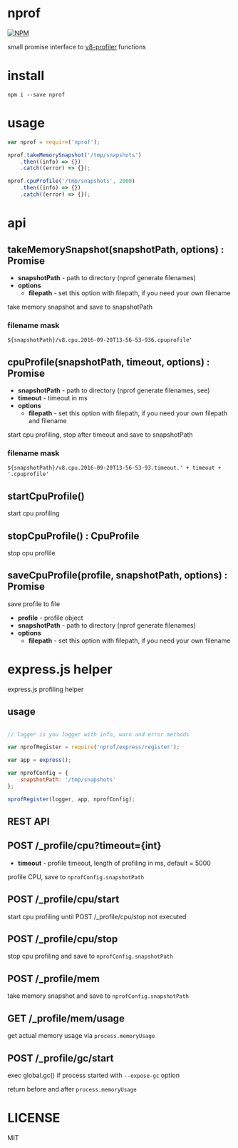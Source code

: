# nprof

[![NPM](https://nodei.co/npm/nprof.png?downloads=true&downloadRank=true&stars=true)](https://nodei.co/npm/nprof/)

small promise interface to [v8-profiler](https://github.com/node-inspector/v8-profiler) functions

# install

```
npm i --save nprof
```

# usage

```js
var nprof = require('nprof');

nprof.takeMemorySnapshot('/tmp/snapshots')
    .then((info) => {})
    .catch((error) => {});

nprof.cpuProfile('/tmp/snapshots', 2000)
    .then((info) => {})
    .catch((error) => {});

```

# api

## takeMemorySnapshot(snapshotPath, options) : Promise

- **snapshotPath** - path to directory (nprof generate filenames)
- **options**
    - **filepath** - set this option with filepath, if you need your own filename

take memory snapshot and save to snapshotPath

### filename mask

```
${snapshotPath}/v8.cpu.2016-09-20T13-56-53-936.cpuprofile'
```

## cpuProfile(snapshotPath, timeout, options) : Promise

- **snapshotPath** - path to directory (nprof generate filenames, see)
- **timeout**      - timeout in ms
- **options**
    - **filepath** - set this option with filepath, if you need your own filepath and filename

start cpu profiling, stop after timeout and save to snapshotPath

### filename mask

```
${snapshotPath}/v8.cpu.2016-09-20T13-56-53-93.timeout.' + timeout + '.cpuprofile'
```

## startCpuProfile()

start cpu profiling

## stopCpuProfile() : CpuProfile

stop cpu proflile

## saveCpuProfile(profile, snapshotPath, options) : Promise

save profile to file

- **profile** - profile object
- **snapshotPath** - path to directory (nprof generate filenames)
- **options**
    - **filepath** - set this option with filepath, if you need your own filename


# express.js helper

express.js profiling helper

## usage

```js

// logger is you logger with info, warn and error methods

var nprofRegister = require('nprof/express/register');

var app = express();

var nprofConfig = {
    snapshotPath: '/tmp/snapshots'
};

nprofRegister(logger, app, nprofConfig);

```

## REST API

## POST /_profile/cpu?timeout={int}

- **timeout** - profile timeout, length of profiling in ms, default = 5000

profile CPU, save to `nprofConfig.snapshotPath`

## POST /_profile/cpu/start

start cpu profiling until POST /_profile/cpu/stop not executed

## POST /_profile/cpu/stop

stop cpu profiling and save to `nprofConfig.snapshotPath`

## POST /_profile/mem

take memory snapshot and save to `nprofConfig.snapshotPath`

## GET /_profile/mem/usage

get actual memory usage via `process.memoryUsage`

## POST /_profile/gc/start

exec global.gc() if process started with `--expose-gc` option

return before and after `process.memoryUsage`

# LICENSE

MIT

